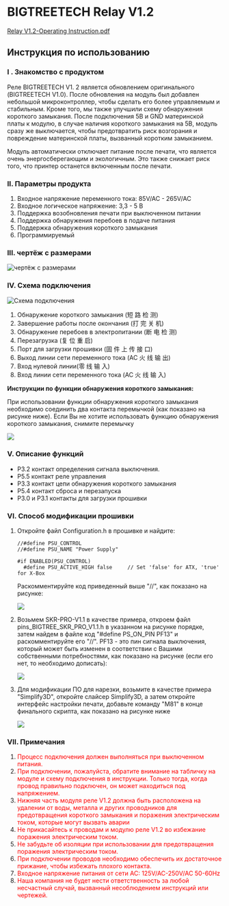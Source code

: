 # BIGTREETECH Relay V1.2
[Relay V1.2-Operating Instruction.pdf](https://github.com/bigtreetech/BIGTREETECH-Relay-V1.2/blob/master/BIGTREETECH%20Relay%20V1.2/BIGTREETECH%20Relay%20V1.2/Relay%20V1.2-Operating%20Instruction.pdf)

## Инструкция по использованию

### I . Знакомство с продуктом
Реле BIGTREETECH V1. 2 является обновлением оригинального (BIGTREETECH V1.0). После обновления на модуль был добавлен небольшой микроконтроллер, чтобы сделать его более управляемым и стабильным. Кроме того, мы также улучшили схему обнаружения короткого замыкания. После подключения 5В и GND материнской платы к модулю, в случае наличия короткого замыкания на 5В, модуль сразу же выключается, чтобы предотвратить риск возгорания и повреждение материнской платы, вызванный коротким замыканием.

Модуль автоматически отключает питание после печати, что является очень энергосберегающим и экологичным. Это также снижает риск того, что принтер останется включенным после печати.

### II. Параметры продукта
1. Входное напряжение переменного тока: 85V/AC - 265V/AC
2. Входное логическое напряжение: 3,3 - 5 В
3. Поддержка возобновления печати при выключенном питании
4. Поддержка  обнаружения перебоев в подаче питания
5. Поддержка обнаружения короткого замыкания
6. Программируемый

### III. чертёж с размерами
![чертёж с размерами](img/image--000.png)

### IV. Схема подключения
![Схема подключения](img/image--001.jpg)
1. Обнаружение короткого замыкания (短 路 检 测)
2. Завершение работы после окончания (打 完 关 机)
3. Обнаружение перебоев в электропитании (断 电 检 测)
4. Перезагрузка (复 位 重 启)
5. Порт для загрузки прошивки (固 件 上 传 接 口)
6. Выход линии сети переменного тока (AC 火 线 输 出)
7. Вход нулевой линии(零 线 输 入)
8. Вход линии сети переменного тока (AC 火 线 输 入)

**Инструкции по функции обнаружения короткого замыкания:**

При использовании функции обнаружения короткого замыкания необходимо соединить два контакта перемычкой (как показано на рисунке ниже). Если Вы не хотите использовать функцию обнаружения короткого замыкания, снимите перемычку

![](img/image--002.png)

### V. Описание функций
- P3.2 контакт определения сигнала выключения.
- P5.5 контакт реле управления
- P3.3 контакт цепи обнаружения короткого замыкания 
- P5.4 контакт сброса и перезапуска
- P3.0 и P3.1 контакты для загрузки прошивки

### VI. Способ модификации прошивки
1. Откройте файл Configuration.h в прошивке и найдите:
    ```
    //#define PSU_CONTROL
    //#define PSU_NAME "Power Supply"
    
    #if ENABLED(PSU_CONTROL)
      #define PSU_ACTIVE_HIGH false     // Set 'false' for ATX, 'true' for X-Box
    ```
    Раскомментируйте код приведенный выше "//", как показано на рисунке:
    
    ![](img/image--003.png)
2. Возьмем SKR-PRO-V1.1 в качестве примера, откроем файл pins_BIGTREE_SKR_PRO_V1.1.h в указанном на рисунке порядке, затем найдем в файле код "#define PS_ON_PIN PF13" и раскомментируйте его "//". PF13 - это пин сигнала выключения, который может быть изменен в соответствии с Вашими собственными потребностями, как показано на рисунке (если его нет, то необходимо дописать):
   
    ![](img/image--004.png)
3.	Для модификации ПО для нарезки, возьмите в качестве примера "Simplify3D", откройте слайсер Simplify3D, а затем откройте интерфейс настройки печати, добавьте команду "M81" в конце финального скрипта, как показано на рисунке ниже
    
    ![](img/image--005.png)
    
### VII. Примечания

1.	<span style="color:red">Процесс подключения должен выполняться при выключенном питания.</span>
2.	<span style="color:red">При подключении, пожалуйста, обратите внимание на табличку на модуле и схему подключения в инструкции. Только тогда, когда провод правильно подключен, он может находиться под напряжением.</span>
3.	<span style="color:red">Нижняя часть модуля реле V1.2 должна быть расположена на удалении от воды, металла и других проводников для предотвращения короткого замыкания и поражения электрическим током, которые могут вызвать аварии</span>
4.	<span style="color:red">Не прикасайтесь к проводам и модулю реле V1.2 во избежание поражения электрическим током.</span>
5.	<span style="color:red">Не забудьте об изоляции при использовании для предотвращения поражения электрическим током.</span>
6.	<span style="color:red">При подключении проводов необходимо обеспечить их достаточное прижание, чтобы избежать плохого контакта.</span>
7.	<span style="color:red">Входное напряжение питания от сети AC: 125V/AC-250V/AC 50-60Hz</span>
8.	<span style="color:red">Наша компания не будет нести ответственность за любой несчастный случай, вызванный несоблюдением инструкций или чертежей.</span>
